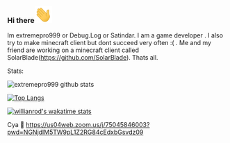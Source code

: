 ### Hi there<img src="https://github.com/Hot-Tutorials/Hot-Tutorials/blob/master/images/Hi.gif" width="40px" />

Im extremepro999 or Debug.Log or Satindar. I am a game developer . I also try to make minecraft client but dont succeed very often
:( . Me and my friend are working on a minecraft client called SolarBlade(https://github.com/SolarBlade). Thats all.

Stats:

![extremepro999 github stats](https://github-readme-stats.vercel.app/api?username=extremepro999&show_icons=true&title_color=f82371&icon_color=f8ca23&text_color=ffffff&bg_color=000000&border_color=ffffff)

[![Top Langs](https://github-readme-stats.vercel.app/api/top-langs/?username=extremepro999)](https://github.com/anuraghazra/github-readme-stats)

[![willianrod's wakatime stats](https://github-readme-stats.vercel.app/api/wakatime?username=DebugDotLog)](https://github.com/anuraghazra/github-readme-stats)

Cya 👋
https://us04web.zoom.us/j/75045846003?pwd=NGNjdlM5TW9pL1Z2RG84cEdxbGsvdz09
